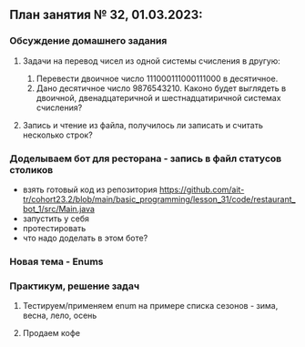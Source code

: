 ## План занятия № 32, 01.03.2023:

### Обсуждение домашнего задания
1. Задачи на перевод чисел из одной системы счисления в другую:
   1. Перевести двоичное число 111000111000111000 в десятичное.
   2. Дано десятичное число 9876543210.
      Каконо будет выглядеть в двоичной, двенадцатеричной и шестнадцатиричной системах счисления?

2. Запись и чтение из файла, получилось ли записать и считать несколько строк?

### Доделываем бот для ресторана - запись в файл статусов столиков

- взять готовый код из репозитория
  https://github.com/ait-tr/cohort23.2/blob/main/basic_programming/lesson_31/code/restaurant_bot_1/src/Main.java
- запустить у себя
- протестировать
- что надо доделать в этом боте?

### Новая тема - Enums

### Практикум, решение задач
1. Тестируем/применяем enum на примере списка сезонов - зима, весна, лело, осень 

2. Продаем кофе 




